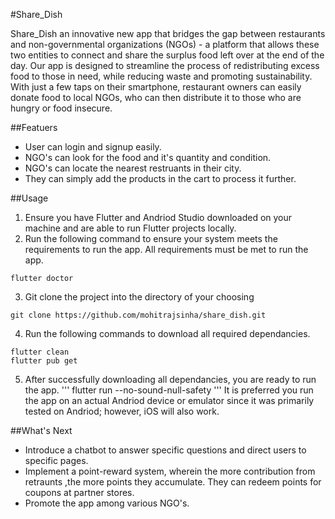 #Share_Dish

Share_Dish an innovative new app that bridges the gap between restaurants and non-governmental organizations (NGOs) - a platform that allows these two entities to connect and share the surplus food left over at the end of the day. Our app is designed to streamline the process of redistributing excess food to those in need, while reducing waste and promoting sustainability. With just a few taps on their smartphone, restaurant owners can easily donate food to local NGOs, who can then distribute it to those who are hungry or food insecure.

##Featuers
- User can login and signup easily.
- NGO's can look for the food and it's quantity and condition.
- NGO's can locate the nearest restruants in their city.
- They can simply add the products in the cart to process it further.

##Usage
1. Ensure you have Flutter and Andriod Studio downloaded on your machine and are able to run Flutter projects locally.
2. Run the following command to ensure your system meets the requirements to run the app. All requirements must be met to run the app.

```
flutter doctor
```
3. Git clone the project into the directory of your choosing
```
git clone https://github.com/mohitrajsinha/share_dish.git
```
4. Run the following commands to download all required dependancies.
```
flutter clean
flutter pub get
```
5. After successfully downloading all dependancies, you are ready to run the app.
'''
flutter run --no-sound-null-safety
'''
It is preferred you run the app on an actual Andriod device or emulator since it was primarily tested on Andriod; however, iOS will also work.

##What's Next
- Introduce a chatbot to answer specific questions and direct users to specific pages.
- Implement a point-reward system, wherein the more contribution from retraunts ,the more points they accumulate. They can redeem points for coupons at partner stores.
- Promote the app among various NGO's.


